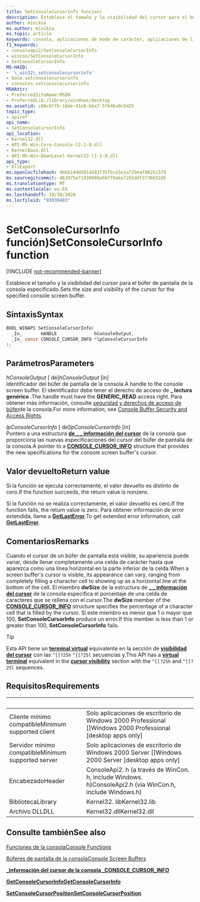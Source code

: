 ```yaml
---
title: SetConsoleCursorInfo función)
description: Establece el tamaño y la visibilidad del cursor para el búfer de pantalla de la consola especificado.
author: miniksa
ms.author: miniksa
ms.topic: article
keywords: consola, aplicaciones de modo de carácter, aplicaciones de línea de comandos, aplicaciones de terminal, API de consola
f1_keywords:
- consoleapi2/SetConsoleCursorInfo
- wincon/SetConsoleCursorInfo
- SetConsoleCursorInfo
MS-HAID:
- '\_win32\_setconsolecursorinfo'
- base.setconsolecursorinfo
- consoles.setconsolecursorinfo
MSHAttr:
- PreferredSiteName:MSDN
- PreferredLib:/library/windows/desktop
ms.assetid: c98cbffb-18de-41e8-bba7-5fb46a0c5d25
topic_type:
- apiref
api_name:
- SetConsoleCursorInfo
api_location:
- Kernel32.dll
- API-MS-Win-Core-Console-l2-1-0.dll
- KernelBase.dll
- API-MS-Win-DownLevel-Kernel32-l1-1-0.dll
api_type:
- DllExport
ms.openlocfilehash: 4bbb14dd501d483f35fbce5e1a729eaf002b1579
ms.sourcegitcommit: 463975e71920908a6bff9a6a7291ddf3736652d5
ms.translationtype: MT
ms.contentlocale: es-ES
ms.lasthandoff: 10/30/2020
ms.locfileid: "93039403"
---
```

# <a name="setconsolecursorinfo-function"></a><span data-ttu-id="b3980-104">SetConsoleCursorInfo función)</span><span class="sxs-lookup"><span data-stu-id="b3980-104">SetConsoleCursorInfo function</span></span>

[!INCLUDE [not-recommended-banner](./includes/not-recommended-banner.md)]

<span data-ttu-id="b3980-105">Establece el tamaño y la visibilidad del cursor para el búfer de pantalla de la consola especificado.</span><span class="sxs-lookup"><span data-stu-id="b3980-105">Sets the size and visibility of the cursor for the specified console screen buffer.</span></span>

## <a name="syntax"></a><span data-ttu-id="b3980-106">Sintaxis</span><span class="sxs-lookup"><span data-stu-id="b3980-106">Syntax</span></span>

```C
BOOL WINAPI SetConsoleCursorInfo(
  _In_       HANDLE              hConsoleOutput,
  _In_ const CONSOLE_CURSOR_INFO *lpConsoleCursorInfo
);
```

## <a name="parameters"></a><span data-ttu-id="b3980-107">Parámetros</span><span class="sxs-lookup"><span data-stu-id="b3980-107">Parameters</span></span>

<span data-ttu-id="b3980-108">*hConsoleOutput* \[ de\]</span><span class="sxs-lookup"><span data-stu-id="b3980-108">*hConsoleOutput* \[in\]</span></span>  
<span data-ttu-id="b3980-109">Identificador del búfer de pantalla de la consola.</span><span class="sxs-lookup"><span data-stu-id="b3980-109">A handle to the console screen buffer.</span></span> <span data-ttu-id="b3980-110">El identificador debe tener el derecho de acceso de **\_ lectura genérico** .</span><span class="sxs-lookup"><span data-stu-id="b3980-110">The handle must have the **GENERIC\_READ** access right.</span></span> <span data-ttu-id="b3980-111">Para obtener más información, consulte [seguridad y derechos de acceso de búfer](console-buffer-security-and-access-rights.md)de la consola.</span><span class="sxs-lookup"><span data-stu-id="b3980-111">For more information, see [Console Buffer Security and Access Rights](console-buffer-security-and-access-rights.md).</span></span>

<span data-ttu-id="b3980-112">*lpConsoleCursorInfo* \[ de\]</span><span class="sxs-lookup"><span data-stu-id="b3980-112">*lpConsoleCursorInfo* \[in\]</span></span>  
<span data-ttu-id="b3980-113">Puntero a una estructura [**de \_ \_ información del cursor**](console-cursor-info-str.md) de la consola que proporciona las nuevas especificaciones del cursor del búfer de pantalla de la consola.</span><span class="sxs-lookup"><span data-stu-id="b3980-113">A pointer to a [**CONSOLE\_CURSOR\_INFO**](console-cursor-info-str.md) structure that provides the new specifications for the console screen buffer's cursor.</span></span>

## <a name="return-value"></a><span data-ttu-id="b3980-114">Valor devuelto</span><span class="sxs-lookup"><span data-stu-id="b3980-114">Return value</span></span>

<span data-ttu-id="b3980-115">Si la función se ejecuta correctamente, el valor devuelto es distinto de cero.</span><span class="sxs-lookup"><span data-stu-id="b3980-115">If the function succeeds, the return value is nonzero.</span></span>

<span data-ttu-id="b3980-116">Si la función no se realiza correctamente, el valor devuelto es cero.</span><span class="sxs-lookup"><span data-stu-id="b3980-116">If the function fails, the return value is zero.</span></span> <span data-ttu-id="b3980-117">Para obtener información de error extendida, llame a [**GetLastError**](https://msdn.microsoft.com/library/windows/desktop/ms679360).</span><span class="sxs-lookup"><span data-stu-id="b3980-117">To get extended error information, call [**GetLastError**](https://msdn.microsoft.com/library/windows/desktop/ms679360).</span></span>

## <a name="remarks"></a><span data-ttu-id="b3980-118">Comentarios</span><span class="sxs-lookup"><span data-stu-id="b3980-118">Remarks</span></span>

<span data-ttu-id="b3980-119">Cuando el cursor de un búfer de pantalla está visible, su apariencia puede variar, desde llenar completamente una celda de carácter hasta que aparezca como una línea horizontal en la parte inferior de la celda.</span><span class="sxs-lookup"><span data-stu-id="b3980-119">When a screen buffer's cursor is visible, its appearance can vary, ranging from completely filling a character cell to showing up as a horizontal line at the bottom of the cell.</span></span> <span data-ttu-id="b3980-120">El miembro **dwSize** de la estructura de [**\_ \_ información del cursor**](console-cursor-info-str.md) de la consola especifica el porcentaje de una celda de caracteres que se rellena con el cursor.</span><span class="sxs-lookup"><span data-stu-id="b3980-120">The **dwSize** member of the [**CONSOLE\_CURSOR\_INFO**](console-cursor-info-str.md) structure specifies the percentage of a character cell that is filled by the cursor.</span></span> <span data-ttu-id="b3980-121">Si este miembro es menor que 1 o mayor que 100, **SetConsoleCursorInfo** produce un error.</span><span class="sxs-lookup"><span data-stu-id="b3980-121">If this member is less than 1 or greater than 100, **SetConsoleCursorInfo** fails.</span></span>

> [!TIP]
> <span data-ttu-id="b3980-122">Esta API tiene un **[terminal virtual](console-virtual-terminal-sequences.md)** equivalente en la sección de **[visibilidad del cursor](console-virtual-terminal-sequences.md#cursor-visibility)** con las `^[[?25h` `^[[?25l` secuencias y.</span><span class="sxs-lookup"><span data-stu-id="b3980-122">This API has a **[virtual terminal](console-virtual-terminal-sequences.md)** equivalent in the **[cursor visibility](console-virtual-terminal-sequences.md#cursor-visibility)** section with the `^[[?25h` and `^[[?25l` sequences.</span></span> 

## <a name="requirements"></a><span data-ttu-id="b3980-123">Requisitos</span><span class="sxs-lookup"><span data-stu-id="b3980-123">Requirements</span></span>

| &nbsp; | &nbsp; |
|-|-|
| <span data-ttu-id="b3980-124">Cliente mínimo compatible</span><span class="sxs-lookup"><span data-stu-id="b3980-124">Minimum supported client</span></span> | <span data-ttu-id="b3980-125">Solo aplicaciones de escritorio de Windows 2000 Professional \[\]</span><span class="sxs-lookup"><span data-stu-id="b3980-125">Windows 2000 Professional \[desktop apps only\]</span></span> |
| <span data-ttu-id="b3980-126">Servidor mínimo compatible</span><span class="sxs-lookup"><span data-stu-id="b3980-126">Minimum supported server</span></span> | <span data-ttu-id="b3980-127">Solo aplicaciones de escritorio de Windows 2000 Server \[\]</span><span class="sxs-lookup"><span data-stu-id="b3980-127">Windows 2000 Server \[desktop apps only\]</span></span> |
| <span data-ttu-id="b3980-128">Encabezado</span><span class="sxs-lookup"><span data-stu-id="b3980-128">Header</span></span> | <span data-ttu-id="b3980-129">ConsoleApi2. h (a través de WinCon. h, include Windows. h)</span><span class="sxs-lookup"><span data-stu-id="b3980-129">ConsoleApi2.h (via WinCon.h, include Windows.h)</span></span> |
| <span data-ttu-id="b3980-130">Biblioteca</span><span class="sxs-lookup"><span data-stu-id="b3980-130">Library</span></span> | <span data-ttu-id="b3980-131">Kernel32. lib</span><span class="sxs-lookup"><span data-stu-id="b3980-131">Kernel32.lib</span></span> |
| <span data-ttu-id="b3980-132">Archivo DLL</span><span class="sxs-lookup"><span data-stu-id="b3980-132">DLL</span></span> | <span data-ttu-id="b3980-133">Kernel32.dll</span><span class="sxs-lookup"><span data-stu-id="b3980-133">Kernel32.dll</span></span> |

## <a name="see-also"></a><span data-ttu-id="b3980-134">Consulte también</span><span class="sxs-lookup"><span data-stu-id="b3980-134">See also</span></span>

[<span data-ttu-id="b3980-135">Funciones de la consola</span><span class="sxs-lookup"><span data-stu-id="b3980-135">Console Functions</span></span>](console-functions.md)

[<span data-ttu-id="b3980-136">Búferes de pantalla de la consola</span><span class="sxs-lookup"><span data-stu-id="b3980-136">Console Screen Buffers</span></span>](console-screen-buffers.md)

[<span data-ttu-id="b3980-137">**\_información del cursor de la consola \_**</span><span class="sxs-lookup"><span data-stu-id="b3980-137">**CONSOLE\_CURSOR\_INFO**</span></span>](console-cursor-info-str.md)

[<span data-ttu-id="b3980-138">**GetConsoleCursorInfo**</span><span class="sxs-lookup"><span data-stu-id="b3980-138">**GetConsoleCursorInfo**</span></span>](getconsolecursorinfo.md)

[<span data-ttu-id="b3980-139">**SetConsoleCursorPosition**</span><span class="sxs-lookup"><span data-stu-id="b3980-139">**SetConsoleCursorPosition**</span></span>](setconsolecursorposition.md)
